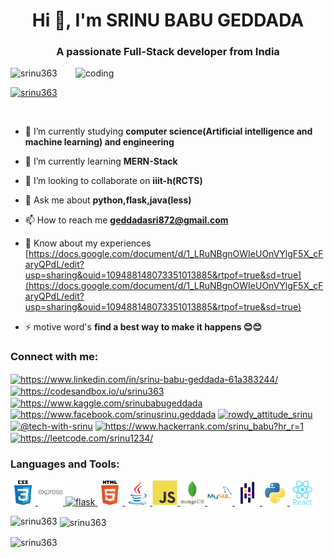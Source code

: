 <h1 align="center">Hi 👋, I'm SRINU BABU GEDDADA</h1>
<h3 align="center">A passionate Full-Stack developer from India</h3>
<img align="right" alt="coding" width="400" src="https://camo.githubusercontent.com/cae12fddd9d6982901d82580bdf321d81fb299141098ca1c2d4891870827bf17/68747470733a2f2f6d69726f2e6d656469756d2e636f6d2f6d61782f313336302f302a37513379765349765f7430696f4a2d5a2e676966"> 

<p align="left"> <img src="https://komarev.com/ghpvc/?username=srinu363&label=Profile%20views&color=0e75b6&style=flat" alt="srinu363" /> </p>

<p align="left"> <a href="https://github.com/ryo-ma/github-profile-trophy"><img src="https://github-profile-trophy.vercel.app/?username=srinu363" alt="srinu363" /></a> </p>

<p align="left"> <a href="https://twitter.com/" target="blank"><img src="https://img.shields.io/twitter/follow/?logo=twitter&style=for-the-badge" alt="" /></a> </p>

- 🔭 I’m currently studying **computer science(Artificial intelligence and machine learning) and engineering**

- 🌱 I’m currently learning **MERN-Stack**

- 👯 I’m looking to collaborate on **iiit-h(RCTS)**

- 💬 Ask me about **python,flask,java(less)**

- 📫 How to reach me **geddadasri872@gmail.com**

- 📄 Know about my experiences [https://docs.google.com/document/d/1_LRuNBgnOWIeUOnVYlgF5X_cFaryQPdL/edit?usp=sharing&ouid=109488148073351013885&rtpof=true&sd=true](https://docs.google.com/document/d/1_LRuNBgnOWIeUOnVYlgF5X_cFaryQPdL/edit?usp=sharing&ouid=109488148073351013885&rtpof=true&sd=true)

- ⚡ motive word's **find a best way to make it happens 😊😊**

<h3 align="left">Connect with me:</h3>
<p align="left">
<a href="https://linkedin.com/in/https://www.linkedin.com/in/srinu-babu-geddada-61a383244/" target="blank"><img align="center" src="https://raw.githubusercontent.com/rahuldkjain/github-profile-readme-generator/master/src/images/icons/Social/linked-in-alt.svg" alt="https://www.linkedin.com/in/srinu-babu-geddada-61a383244/" height="30" width="40" /></a>
<a href="https://codesandbox.com/https://codesandbox.io/u/srinu363" target="blank"><img align="center" src="https://raw.githubusercontent.com/rahuldkjain/github-profile-readme-generator/master/src/images/icons/Social/codesandbox.svg" alt="https://codesandbox.io/u/srinu363" height="30" width="40" /></a>
<a href="https://kaggle.com/https://www.kaggle.com/srinubabugeddada" target="blank"><img align="center" src="https://raw.githubusercontent.com/rahuldkjain/github-profile-readme-generator/master/src/images/icons/Social/kaggle.svg" alt="https://www.kaggle.com/srinubabugeddada" height="30" width="40" /></a>
<a href="https://fb.com/https://www.facebook.com/srinusrinu.geddada" target="blank"><img align="center" src="https://raw.githubusercontent.com/rahuldkjain/github-profile-readme-generator/master/src/images/icons/Social/facebook.svg" alt="https://www.facebook.com/srinusrinu.geddada" height="30" width="40" /></a>
<a href="https://instagram.com/rowdy_attitude_srinu" target="blank"><img align="center" src="https://raw.githubusercontent.com/rahuldkjain/github-profile-readme-generator/master/src/images/icons/Social/instagram.svg" alt="rowdy_attitude_srinu" height="30" width="40" /></a>
<a href="https://www.youtube.com/c/@tech-with-srinu" target="blank"><img align="center" src="https://raw.githubusercontent.com/rahuldkjain/github-profile-readme-generator/master/src/images/icons/Social/youtube.svg" alt="@tech-with-srinu" height="30" width="40" /></a>
<a href="https://www.hackerrank.com/https://www.hackerrank.com/srinu_babu?hr_r=1" target="blank"><img align="center" src="https://raw.githubusercontent.com/rahuldkjain/github-profile-readme-generator/master/src/images/icons/Social/hackerrank.svg" alt="https://www.hackerrank.com/srinu_babu?hr_r=1" height="30" width="40" /></a>
<a href="https://www.leetcode.com/https://leetcode.com/srinu1234/" target="blank"><img align="center" src="https://raw.githubusercontent.com/rahuldkjain/github-profile-readme-generator/master/src/images/icons/Social/leet-code.svg" alt="https://leetcode.com/srinu1234/" height="30" width="40" /></a>
</p>

<h3 align="left">Languages and Tools:</h3>
<p align="left"> <a href="https://www.w3schools.com/css/" target="_blank" rel="noreferrer"> <img src="https://raw.githubusercontent.com/devicons/devicon/master/icons/css3/css3-original-wordmark.svg" alt="css3" width="40" height="40"/> </a> <a href="https://expressjs.com" target="_blank" rel="noreferrer"> <img src="https://raw.githubusercontent.com/devicons/devicon/master/icons/express/express-original-wordmark.svg" alt="express" width="40" height="40"/> </a> <a href="https://flask.palletsprojects.com/" target="_blank" rel="noreferrer"> <img src="https://www.vectorlogo.zone/logos/pocoo_flask/pocoo_flask-icon.svg" alt="flask" width="40" height="40"/> </a> <a href="https://www.w3.org/html/" target="_blank" rel="noreferrer"> <img src="https://raw.githubusercontent.com/devicons/devicon/master/icons/html5/html5-original-wordmark.svg" alt="html5" width="40" height="40"/> </a> <a href="https://www.java.com" target="_blank" rel="noreferrer"> <img src="https://raw.githubusercontent.com/devicons/devicon/master/icons/java/java-original.svg" alt="java" width="40" height="40"/> </a> <a href="https://developer.mozilla.org/en-US/docs/Web/JavaScript" target="_blank" rel="noreferrer"> <img src="https://raw.githubusercontent.com/devicons/devicon/master/icons/javascript/javascript-original.svg" alt="javascript" width="40" height="40"/> </a> <a href="https://www.mongodb.com/" target="_blank" rel="noreferrer"> <img src="https://raw.githubusercontent.com/devicons/devicon/master/icons/mongodb/mongodb-original-wordmark.svg" alt="mongodb" width="40" height="40"/> </a> <a href="https://www.mysql.com/" target="_blank" rel="noreferrer"> <img src="https://raw.githubusercontent.com/devicons/devicon/master/icons/mysql/mysql-original-wordmark.svg" alt="mysql" width="40" height="40"/> </a> <a href="https://pandas.pydata.org/" target="_blank" rel="noreferrer"> <img src="https://raw.githubusercontent.com/devicons/devicon/2ae2a900d2f041da66e950e4d48052658d850630/icons/pandas/pandas-original.svg" alt="pandas" width="40" height="40"/> </a> <a href="https://www.python.org" target="_blank" rel="noreferrer"> <img src="https://raw.githubusercontent.com/devicons/devicon/master/icons/python/python-original.svg" alt="python" width="40" height="40"/> </a> <a href="https://reactjs.org/" target="_blank" rel="noreferrer"> <img src="https://raw.githubusercontent.com/devicons/devicon/master/icons/react/react-original-wordmark.svg" alt="react" width="40" height="40"/> </a> </p>

<p><img align="left" src="https://github-readme-stats.vercel.app/api/top-langs?username=srinu363&show_icons=true&locale=en&layout=compact" alt="srinu363" /></p>

<p>&nbsp;<img align="center" src="https://github-readme-stats.vercel.app/api?username=srinu363&show_icons=true&locale=en" alt="srinu363" /></p>

<p><img align="center" src="https://github-readme-streak-stats.herokuapp.com/?user=srinu363&" alt="srinu363" /></p>
